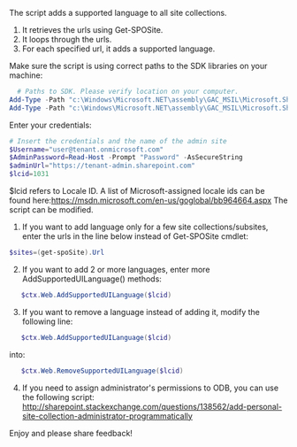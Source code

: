 The script adds a supported language to all site collections.

1. It retrieves the urls using Get-SPOSite.
2. It loops through the urls.
3. For each specified url, it adds a supported language.


Make sure the script is using correct paths to the SDK libraries on your machine:

```PowerShell
  # Paths to SDK. Please verify location on your computer. 
Add-Type -Path "c:\Windows\Microsoft.NET\assembly\GAC_MSIL\Microsoft.SharePoint.Client\v4.0_16.0.0.0__71e9bce111e9429c\Microsoft.SharePoint.Client.dll" 
Add-Type -Path "c:\Windows\Microsoft.NET\assembly\GAC_MSIL\Microsoft.SharePoint.Client.Runtime\v4.0_16.0.0.0__71e9bce111e9429c\Microsoft.SharePoint.Client.Runtime.dll"
``` 
 

 Enter your credentials:
```PowerShell
# Insert the credentials and the name of the admin site 
$Username="user@tenant.onmicrosoft.com" 
$AdminPassword=Read-Host -Prompt "Password" -AsSecureString 
$adminUrl="https://tenant-admin.sharepoint.com" 
$lcid=1031
```
$lcid refers to Locale ID. A list of Microsoft-assigned locale ids can be found here:https://msdn.microsoft.com/en-us/goglobal/bb964664.aspx 
The script can be modified.
1. If you want to add language only for a few site collections/subsites, enter the urls in the line below instead of Get-SPOSite cmdlet:
```PowerShell
$sites=(get-spoSite).Url
``` 
 2. If you want to add 2 or more languages, enter more AddSupportedUILanguage() methods:
```PowerShell
   $ctx.Web.AddSupportedUILanguage($lcid)
```   
 3. If you want to remove a language instead of adding it, modify the following line:
```PowerShell
   $ctx.Web.AddSupportedUILanguage($lcid)
``` 
into:
```PowerShell
   $ctx.Web.RemoveSupportedUILanguage($lcid)
```   
 4. If you need to assign administrator's permissions to ODB, you can use the following script:
     http://sharepoint.stackexchange.com/questions/138562/add-personal-site-collection-administrator-programmatically

Enjoy and please share feedback!
